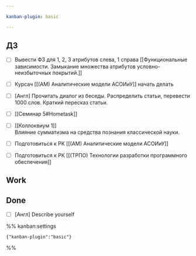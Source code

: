 ```yaml
---

kanban-plugin: basic

---
```


## ДЗ

- [ ] Вывести ФЗ для 1, 2, 3 атрибутов слева, 1 справа [[Функциональные зависимости. Замыкание множества атрибутов условно-неизбыточных покрытий.]]
- [ ] Курсач [[(АМ) Аналитические модели АСОИиУ]] начать делать
- [ ] [Англ] Прочитать диалог из беседы. Распределить статьи, перевести 1000 слов. Краткий пересказ статьи.
- [ ] [[Семинар 5#Hometask]]
- [ ] [[Коллоквиум 1]]<br>Влияние сумматизма на средства познания классической науки.
- [ ] Подготовиться к РК [[(АМ) Аналитические модели АСОИиУ]]
- [ ] Подготовиться к РК [[(ТРПО) Технологии разработки программного обеспечения]]


## Work



## Done

- [ ] [Англ] Describe yourself




%% kanban:settings
```
{"kanban-plugin":"basic"}
```
%%